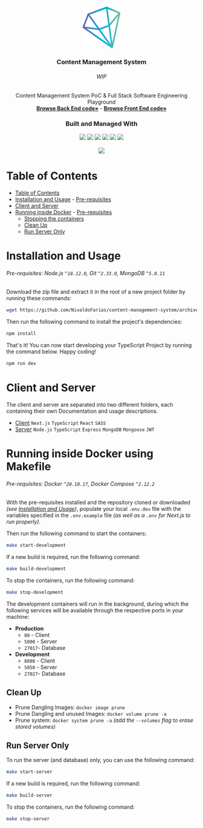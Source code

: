 <!-- Project Summary -->

<br />

<div align="center">
  <a href="https://github.com/NivaldoFarias/content-management-system/tree/main/server">
    <img src="assets/logo.png" alt="Logo" width="100">
  </a>

  <h3 align="center">Content Management System</h3>
  <div align="center">
    <h6>WIP</h6>
    Content Management System PoC & Full Stack Software Engineering Playground 
    <br />
    <a href="https://github.com/NivaldoFarias/content-management-system/tree/main/apps/server"><strong>Browse Back End code»</strong></a>
    -
    <a href="https://github.com/NivaldoFarias/content-management-system/tree/main/apps/client"><strong>Browse Front End code»</strong></a>
  </div>
</div>

<div align="center">
  <h3>Built and Managed With</h3>

  <img src="https://img.shields.io/badge/Docker-0096FF?style=for-the-badge&logo=docker&logoColor=white" height="30px"/>
  <img src="https://img.shields.io/badge/TypeScript-007ACC?style=for-the-badge&logo=typescript&logoColor=white" height="30px"/>
  <img src="https://img.shields.io/badge/ESLint-4B3263?style=for-the-badge&logo=eslint&logoColor=white" height="30px"/>
  <img src="https://img.shields.io/badge/Turborepo-151225?style=for-the-badge&logo=turborepo&logoColor=white" height="30px"/>
  <img src="https://img.shields.io/badge/commitlint-black?style=for-the-badge&logo=commitlint&logoColor=0096FF&logoWidth=30" height="30px"/>
  <img src="https://img.shields.io/badge/Stylelint-black?style=for-the-badge&logo=stylelint&logoColor=white" height="30px"/>

  <!-- Badges source: https://dev.to/envoy_/150-badges-for-github-pnk -->
</div>

<br />

<div align="center">
  <a href="https://github.com/NivaldoFarias/content-management-system" alt="MIT license badge">
    <img src="https://img.shields.io/badge/license-MIT-%23A8D1FF?style=flat-square" />
  </a>
</div>

<!-- Table of Contents -->

# Table of Contents

- [Table of Contents](#table-of-contents)
- [Installation and Usage](#installation-and-usage) - [Pre-requisites](#pre-requisites-nodejs-18120-git-2330)
- [Client and Server](#client-and-server)
- [Running inside Docker](#running-inside-docker) - [Pre-requisites](#pre-requisites-docker-201017-docker-compose-1292)
  - [Stopping the containers](#stopping-the-containers)
  - [Clean Up](#clean-up)
  - [Run Server Only](#run-server-only)

# Installation and Usage

###### Pre-requisites: Node.js `^18.12.0`, Git `^2.33.0`, MongoDB `^5.0.11`

Download the zip file and extract it in the root of a new project folder by running these commands:

```bash
wget https://github.com/NivaldoFarias/content-management-system/archive/main.zip
```

Then run the following command to install the project's dependencies:

```bash
npm install
```

That's it! You can now start developing your TypeScript Project by running the command below. Happy coding!

```bash
npm run dev
```

<!-- Client and Server -->

# Client and Server

The client and server are separated into two different folders, each containing their own Documentation and usage descriptions.

- [Client](https://github.com/NivaldoFarias/customer-management/tree/main/client) `Next.js` `TypeScript` `React` `SASS`
- [Server](https://github.com/NivaldoFarias/customer-management/tree/main/server) `Node.js` `TypeScript` `Express` `MongoDB` `Mongoose` `JWT`

# Running inside Docker using Makefile

###### Pre-requisites: Docker `^20.10.17`, Docker Compose `^2.12.2`

With the pre-requisites installed and the repository cloned or downloaded _(see [Installation and Usage](https://github.com/NivaldoFarias/customer-management-system#installation-and-usage))_, populate your local `.env.dev` file with the variables specified in the `.env.example` file _(as well as a `.env` for Next.js to run properly)_.

Then run the following command to start the containers:

```bash
make start-development
```

If a new build is required, run the following command:

```bash
make build-development
```

To stop the containers, run the following command:

```bash
make stop-development
```

The development containers will run in the background, during which the following services will be available through the respective ports in your machine:

- **Production**
  - `80` - Client
  - `5000` - Server
  - `27017`- Database
- **Development**
  - `8080` - Client
  - `5050` - Server
  - `27027`- Database

## Clean Up

- Prune Dangling Images: `docker image prune`
- Prune Dangling and unused Images: `docker volume prune -a`
- Prune system: `docker system prune -a` _(add the `--volumes` flag to erase stored volumes)_

## Run Server Only

To run the server (and database) only, you can use the following command:

```bash
make start-server
```

If a new build is required, run the following command:

```bash
make build-server
```

To stop the containers, run the following command:

```bash
make stop-server
```

#

